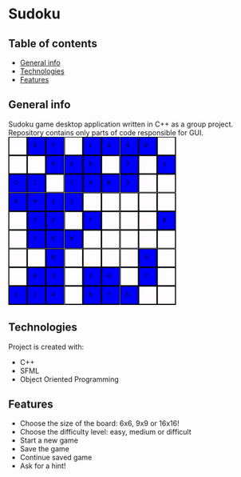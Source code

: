 # Sudoku
## Table of contents
* [General info](#general-info)
* [Technologies](#technologies)
* [Features](#features)

## General info
Sudoku game desktop application written in C++ as a group project. Repository contains only parts of code responsible for GUI.
![ezgif com-gif-maker (1)](https://github.com/ann-sos/sudoku/blob/main/docs/ezgif.com-gif-maker%20(1).gif?raw=true)

## Technologies
Project is created with:
* C++
* SFML
* Object Oriented Programming
	
## Features
* Choose the size of the board: 6x6, 9x9 or 16x16!
* Choose the difficulty level: easy, medium or difficult
* Start a new game
* Save the game
* Continue saved game
* Ask for a hint!
